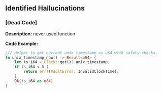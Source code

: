 ## Identified Hallucinations

### [Dead Code]
**Description:** 
never used function

**Code Example:**
```rust
/// Helper to get current unix timestamp as u64 with safety checks.
fn unix_timestamp_now() -> Result<u64> {
    let ts_i64 = Clock::get()?.unix_timestamp;
    if ts_i64 < 0 {
        return err!(VaultError::InvalidClockTime);
    }
    Ok(ts_i64 as u64)
}



